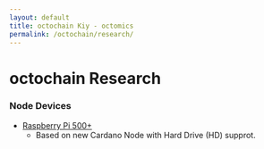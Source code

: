 ```yaml
---
layout: default
title: octochain Kiy - octomics
permalink: /octochain/research/
---
```


# octochain Research

### Node Devices
- [Raspberry Pi 500+](https://www.raspberrypi.com/products/raspberry-pi-500-plus/)
    - Based on new Cardano Node with Hard Drive (HD) supprot.

